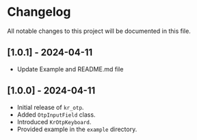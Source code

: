 # Changelog

All notable changes to this project will be documented in this file.

## [1.0.1] - 2024-04-11
- Update Example and README.md file

## [1.0.0] - 2024-04-11
- Initial release of `kr_otp`.
- Added `OtpInputField` class.
- Introduced `KrOtpKeyboard`.
- Provided example in the `example` directory.
